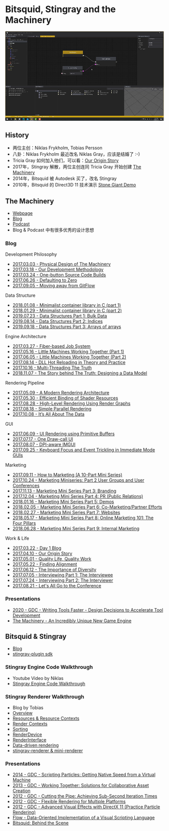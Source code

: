 # Bitsquid, Stingray and the Machinery

![](images/2020_11_02_bitsquid_stingray_and_the_machinery/editor.png)

## History

 * 两位主创：Niklas Frykholm, Tobias Persson
 * 八卦：Niklas Frykholm 最近改名 Niklas Gray，应该是结婚了 :-)
 * Tricia Gray 如何加入他们，可以看：[Our Origin Story][4]
 * 2017年，Stingray 解散，两位主创连同 Tricia Gray 开始创建 [The Machinery][3]
 * 2014年，Bitsquid 被 Autodesk 买了，改名 Stingray
 * 2010年，Bitsquid 的 Direct3D 11 技术演示 [Stone Giant Demo][2]

## The Machinery

 * [Webpage][3]
 * [Blog][6]
 * [Podcast][5]
 * Blog & Podcast 中有很多优秀的设计思想

### Blog

Development Philosophy

 * [2017.03.03 - Physical Design of The Machinery][26]
 * [2017.03.18 - Our Development Methodology][27]
 * [2017.03.24 - One-button Source Code Builds][28]
 * [2017.06.26 - Defaulting to Zero][42]
 * [2017.09.05 - Moving away from GitFlow][63]

Data Structure

 * [2018.01.08 - Minimalist container library in C (part 1)][46]
 * [2018.01.29 - Minimalist container library in C (part 2)][47]
 * [2019.07.23 - Data Structures Part 1: Bulk Data][43]
 * [2019.08.14 - Data Structures Part 2: Indices][44]
 * [2019.09.18 - Data Structures Part 3: Arrays of arrays][45]

Engine Architecture

 * [2017.03.27 - Fiber-based Job System][29]
 * [2017.05.16 - Little Machines Working Together (Part 1)][34]
 * [2017.06.05 - Little Machines Working Together (Part 2)][37]
 * [2017.08.14 - DLL Hot Reloading in Theory and Practice][59]
 * [2017.10.16 - Multi-Threading The Truth][66]
 * [2018.11.07 - The Story behind The Truth: Designing a Data Model][67]

Rendering Pipeline

 * [2017.05.09 - A Modern Rendering Architecture][33]
 * [2017.05.30 - Efficient Binding of Shader Resources][36]
 * [2017.08.28 - High-Level Rendering Using Render Graphs][61]
 * [2017.08.18 - Simple Parallel Rendering][62]
 * [2017.10.08 - It’s All About The Data][65]

GUI

 * [2017.06.09 - UI Rendering using Primitive Buffers][38]
 * [2017.07.17 - One Draw-call UI][40]
 * [2017.08.07 - DPI-aware IMGUI][41]
 * [2017.09.25 - Keyboard Focus and Event Trickling in Immediate Mode GUIs][64]

Marketing

 * [2017.09.11 - How to Marketing (A 10-Part Mini Series)][48]
 * [2017.10.24 - Marketing Miniseries: Part 2 User Groups and User Conferences][49]
 * [2017.11.13 - Marketing Mini Series Part 3: Branding][50]
 * [2017.12.04 - Marketing Mini Series Part 4: PR (Public Relations)][51]
 * [2018.01.16 - Marketing Mini Series Part 5: Demos][52]
 * [2018.02.05 - Marketing Mini Series Part 6: Co-Marketing/Partner Efforts][53]
 * [2018.02.27 - Marketing Mini Series Part 7: Websites][54]
 * [2018.05.17 - Marketing Mini Series Part 8: Online Marketing 101: The Four Pillars][55]
 * [2018.06.28 - Marketing Mini Series Part 9: Internal Marketing][56]

Work & Life

 * [2017.03.22 - Day 1 Blog][30]
 * [2017.04.10 - Our Origin Story][31]
 * [2017.05.01 - Quality Life, Quality Work][32]
 * [2017.05.22 - Finding Alignment][35]
 * [2017.06.12 - The Importance of Diversity][39]
 * [2017.07.05 - Interviewing Part 1: The Interviewee][57]
 * [2017.07.24 - Interviewing Part 2: The Interviewer][58]
 * [2017.08.21 - Let's All Go to the Conference][60]

### Presentations

 * [2020 - GDC - Writing Tools Faster - Design Decisions to Accelerate Tool Development][8]
 * [The Machinery - An Incredibly Unique New Game Engine][25]


## Bitsquid & Stingray

 * [Blog][7]
 * [stingray-plugin sdk][68]

### Stingray Engine Code Walkthrough

 * Youtube Video by Niklas
 * [Stingray Engine Code Walkthrough][9]

### Stingray Renderer Walkthrough

 * Blog by Tobias
 * [Overview][10]
 * [Resources & Resource Contexts][11]
 * [Render Contexts][12]
 * [Sorting][13]
 * [RenderDevice][14]
 * [RenderInterface][15]
 * [Data-driven rendering][16]
 * [stingray-renderer & mini-renderer][17]

### Presentations

 * [2014 - GDC - Scripting Particles: Getting Native Speed from a Virtual Machine][22]
 * [2013 - GDC - Working Together: Solutions for Collaborative Asset Creation][21]
 * [2012 - GDC - Cutting the Pipe: Achieving Sub-Second Iteration Times][18]
 * [2012 - GDC - Flexible Rendering for Multiple Platforms][19]
 * [2012 - GDC - Advanced Visual Effects with DirectX 11 (Practice Particle Rendering)][23]
 * [Flow - Data-Oriented Implementation of a Visual Scripting Language][20]
 * [Bitsquid: Behind the Scene][24]


[1]:https://en.wikipedia.org/wiki/Bitsquid
[2]:https://www.nvidia.co.uk/coolstuff/demos#!/stone-giant
[3]:https://ourmachinery.com/
[4]:https://ourmachinery.com/post/our-origin-story/
[5]:https://open.spotify.com/show/4Vmkz8eEPZE5Gl8FxFqG3S
[6]:https://ourmachinery.com/post/
[7]:http://bitsquid.blogspot.com/
[8]:https://www.youtube.com/watch?v=yYq_dviv1B0
[9]:https://www.youtube.com/playlist?list=PLUxuJBZBzEdxzVpoBQY9agA8JUgNkeYSV
[10]:http://bitsquid.blogspot.com/2017/02/stingray-renderer-walkthrough-1-overview.html
[11]:http://bitsquid.blogspot.com/2017/02/stingray-renderer-walkthrough-2.html
[12]:http://bitsquid.blogspot.com/2017/02/stingray-renderer-walkthrough-3-render.html
[13]:http://bitsquid.blogspot.com/2017/02/stingray-renderer-walkthrough-4-sorting.html
[14]:http://bitsquid.blogspot.com/2017/02/stingray-renderer-walkthrough-5.html
[15]:http://bitsquid.blogspot.com/2017/02/stingray-renderer-walkthrough-6.html
[16]:http://bitsquid.blogspot.com/2017/03/stingray-renderer-walkthrough-7-data.html
[17]:http://bitsquid.blogspot.com/2017/03/stingray-renderer-walkthrough-8.html
[18]:https://www.gdcvault.com/play/1015558/Cutting-the-Pipe-Achieving-Sub
[19]:https://www.gdcvault.com/play/1015770/Flexible-Rendering-for-Multiple-Platforms
[20]:http://bitsquid.blogspot.com/2011/05/flow-data-oriented-implementation-of.html
[21]:https://www.gdcvault.com/play/1017738/Working-Together-Solutions-for-Collaborative
[22]:https://www.gdcvault.com/play/1020380/Scripting-Particles-Getting-Native-Speed
[23]:https://www.gdcvault.com/play/1015508/Advanced-Visual-Effects-with-DirectX
[24]:https://www.kth.se/social/upload/5289cb3ff276542440dd668c/bitsquid-behind-the-scenes.pdf
[25]:https://www.youtube.com/watch?v=fK8HeXMAziw
[26]:https://ourmachinery.com/post/physical-design/
[27]:https://ourmachinery.com/post/our-development-methodology/
[28]:https://ourmachinery.com/post/one-button-source-code-builds/
[29]:https://ourmachinery.com/post/fiber-based-job-system/
[30]:https://ourmachinery.com/post/day-1-blog/
[31]:https://ourmachinery.com/post/our-origin-story/
[32]:https://ourmachinery.com/post/quality-life-quality-work/
[33]:https://ourmachinery.com/post/a-modern-rendering-architecture/
[34]:https://ourmachinery.com/post/little-machines-working-together-part-1/
[35]:https://ourmachinery.com/post/finding-alignment/
[36]:https://ourmachinery.com/post/efficient-binding-of-shader-resources/
[37]:https://ourmachinery.com/post/little-machines-working-together-part-2/
[38]:https://ourmachinery.com/post/ui-rendering-using-primitive-buffers/
[39]:https://ourmachinery.com/post/the-importance-of-diversity/
[40]:https://ourmachinery.com/post/one-draw-call-ui/
[41]:https://ourmachinery.com/post/dpi-aware-imgui/
[42]:https://ourmachinery.com/post/defaulting-to-zero/
[43]:https://ourmachinery.com/post/data-structures-part-1-bulk-data/
[44]:https://ourmachinery.com/post/data-structures-part-2-indices/
[45]:https://ourmachinery.com/post/data-structures-part-3-arrays-of-arrays/
[46]:https://ourmachinery.com/post/minimalist-container-library-in-c-part-1/
[47]:https://ourmachinery.com/post/minimalist-container-library-in-c-part-2/
[48]:https://ourmachinery.com/post/how-to-marketing-events/
[49]:https://ourmachinery.com/post/marketing-miniseries-part-2-user-groups-and-user-conferences/
[50]:https://ourmachinery.com/post/marketing-mini-series-part-3-branding/
[51]:https://ourmachinery.com/post/marketing-mini-series-part-4-pr-public-relations/
[52]:https://ourmachinery.com/post/marketing-mini-series-part-5-demos/
[53]:https://ourmachinery.com/post/marketing-mini-series-part-6-co-marketing-partner-efforts/
[54]:https://ourmachinery.com/post/marketing-mini-series-part-7-websites/
[55]:https://ourmachinery.com/post/marketing-mini-series-part-8-online-marketing/
[56]:https://ourmachinery.com/post/marketing-mini-series-part-9-internal-marketing/
[57]:https://ourmachinery.com/post/interviewing-part-1-the-interviewee/
[58]:https://ourmachinery.com/post/interviewing-part-2-the-interviewer/
[59]:https://ourmachinery.com/post/dll-hot-reloading-in-theory-and-practice/
[60]:https://ourmachinery.com/post/lets-all-go-to-the-conference/
[61]:https://ourmachinery.com/post/high-level-rendering-using-render-graphs/
[62]:https://ourmachinery.com/post/simple-parallel-rendering/
[63]:https://ourmachinery.com/post/moving-away-from-git-flow/
[64]:https://ourmachinery.com/post/keyboard-focus-and-event-trickling-in-immediate-mode-guis/
[65]:https://ourmachinery.com/post/its-all-about-the-data/
[66]:https://ourmachinery.com/post/multi-threading-the-truth/
[67]:https://ourmachinery.com/post/the-story-behind-the-truth-designing-a-data-model/
[68]:https://github.com/AutodeskGames/stingray-plugin
